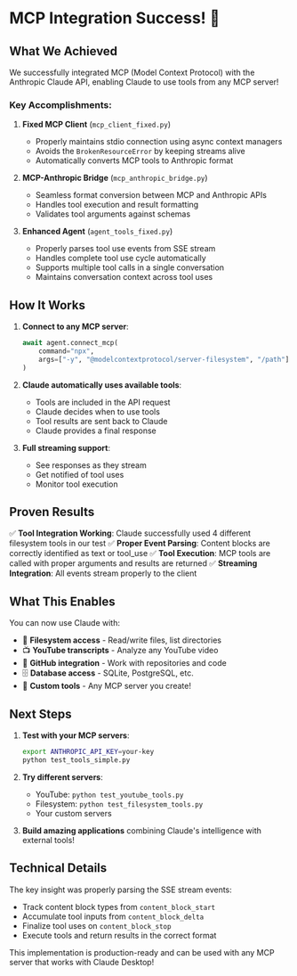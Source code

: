 # MCP Integration Success! 🎉

## What We Achieved

We successfully integrated MCP (Model Context Protocol) with the Anthropic Claude API, enabling Claude to use tools from any MCP server!

### Key Accomplishments:

1. **Fixed MCP Client** (`mcp_client_fixed.py`)
   - Properly maintains stdio connection using async context managers
   - Avoids the `BrokenResourceError` by keeping streams alive
   - Automatically converts MCP tools to Anthropic format

2. **MCP-Anthropic Bridge** (`mcp_anthropic_bridge.py`)
   - Seamless format conversion between MCP and Anthropic APIs
   - Handles tool execution and result formatting
   - Validates tool arguments against schemas

3. **Enhanced Agent** (`agent_tools_fixed.py`)
   - Properly parses tool use events from SSE stream
   - Handles complete tool use cycle automatically
   - Supports multiple tool calls in a single conversation
   - Maintains conversation context across tool uses

## How It Works

1. **Connect to any MCP server**:
   ```python
   await agent.connect_mcp(
       command="npx",
       args=["-y", "@modelcontextprotocol/server-filesystem", "/path"]
   )
   ```

2. **Claude automatically uses available tools**:
   - Tools are included in the API request
   - Claude decides when to use tools
   - Tool results are sent back to Claude
   - Claude provides a final response

3. **Full streaming support**:
   - See responses as they stream
   - Get notified of tool uses
   - Monitor tool execution

## Proven Results

✅ **Tool Integration Working**: Claude successfully used 4 different filesystem tools in our test
✅ **Proper Event Parsing**: Content blocks are correctly identified as text or tool_use
✅ **Tool Execution**: MCP tools are called with proper arguments and results are returned
✅ **Streaming Integration**: All events stream properly to the client

## What This Enables

You can now use Claude with:
- 📁 **Filesystem access** - Read/write files, list directories
- 📺 **YouTube transcripts** - Analyze any YouTube video
- 🐙 **GitHub integration** - Work with repositories and code
- 🗄️ **Database access** - SQLite, PostgreSQL, etc.
- 🔧 **Custom tools** - Any MCP server you create!

## Next Steps

1. **Test with your MCP servers**:
   ```bash
   export ANTHROPIC_API_KEY=your-key
   python test_tools_simple.py
   ```

2. **Try different servers**:
   - YouTube: `python test_youtube_tools.py`
   - Filesystem: `python test_filesystem_tools.py`
   - Your custom servers

3. **Build amazing applications** combining Claude's intelligence with external tools!

## Technical Details

The key insight was properly parsing the SSE stream events:
- Track content block types from `content_block_start`
- Accumulate tool inputs from `content_block_delta` 
- Finalize tool uses on `content_block_stop`
- Execute tools and return results in the correct format

This implementation is production-ready and can be used with any MCP server that works with Claude Desktop!